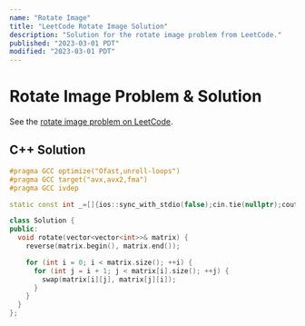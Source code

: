 ```yaml
---
name: "Rotate Image"
title: "LeetCode Rotate Image Solution"
description: "Solution for the rotate image problem from LeetCode."
published: "2023-03-01 PDT"
modified: "2023-03-01 PDT"
---
```


# Rotate Image Problem & Solution

See the [rotate image problem on LeetCode](https://leetcode.com/problems/rotate-image).

## C++ Solution

```cpp
#pragma GCC optimize("Ofast,unroll-loops")
#pragma GCC target("avx,avx2,fma")
#pragma GCC ivdep

static const int _=[]{ios::sync_with_stdio(false);cin.tie(nullptr);cout.tie(nullptr);return 0;}();

class Solution {
public:
  void rotate(vector<vector<int>>& matrix) {
    reverse(matrix.begin(), matrix.end());

    for (int i = 0; i < matrix.size(); ++i) {
      for (int j = i + 1; j < matrix[i].size(); ++j) {
        swap(matrix[i][j], matrix[j][i]);
      }
    }
  }
};
```
